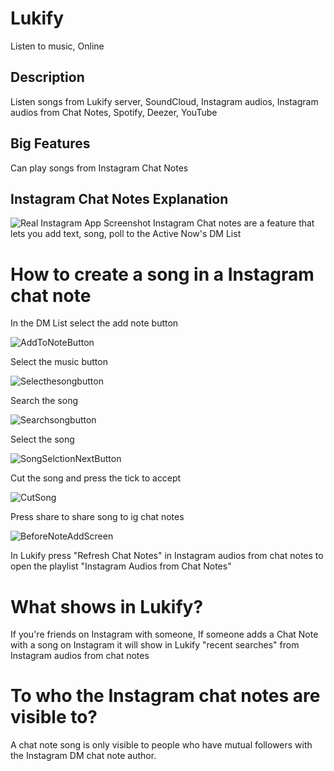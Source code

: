 
# Lukify

	
Listen to music, Online

## Description

Listen songs from Lukify server, SoundCloud, Instagram audios, Instagram audios from Chat Notes, Spotify, Deezer, YouTube

## Big Features

Can play songs from Instagram Chat Notes

## Instagram Chat Notes Explanation
![Real Instagram App Screenshot](https://github.com/user-attachments/assets/933fd3be-74ee-44f0-9b46-353f076bd393)
Instagram Chat notes are a feature that lets you add text, song, poll to the Active Now's DM List

# How to create a song in a Instagram chat note

In the DM List select the add note button

![AddToNoteButton](https://github.com/user-attachments/assets/ec03d141-8209-4483-b30f-d7a4a881ea40)

Select the music button

![Selecthesongbutton](https://github.com/user-attachments/assets/8c17dfbf-f885-4a96-a629-aef51316e9f9)


Search the song

![Searchsongbutton](https://github.com/user-attachments/assets/f4d46374-f123-494c-a2ed-b1dd05fbda47)

Select the song

![SongSelctionNextButton](https://github.com/user-attachments/assets/f749fbbb-1622-415c-aeef-6ca95e44a116)

Cut the song and press the tick to accept

![CutSong](https://github.com/user-attachments/assets/dd2ddc7e-668c-42a9-8e5e-57611e35147c)


Press share to share song to ig chat notes

![BeforeNoteAddScreen](https://github.com/user-attachments/assets/eb20c7be-0174-47bc-b198-cf016be9e292)


In Lukify press "Refresh Chat Notes" in Instagram audios from chat notes to open the playlist "Instagram Audios from Chat Notes"



# What shows in Lukify?

If you're friends on Instagram with someone, If someone adds a Chat Note with a song on Instagram it will show in Lukify "recent searches" from Instagram audios from chat notes

# To who the Instagram chat notes are visible to?

A chat note song is only visible to people who have mutual followers with the Instagram DM chat note author.
